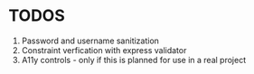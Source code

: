 # TODOS

1. Password and username sanitization
2. Constraint verfication with express validator
3. A11y controls - only if this is planned for use in a real project
